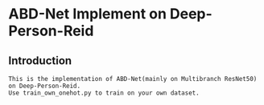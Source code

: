 # ABD-Net Implement on Deep-Person-Reid

## Introduction
    This is the implementation of ABD-Net(mainly on Multibranch ResNet50) on Deep-Person-Reid.
    Use train_own_onehot.py to train on your own dataset.

